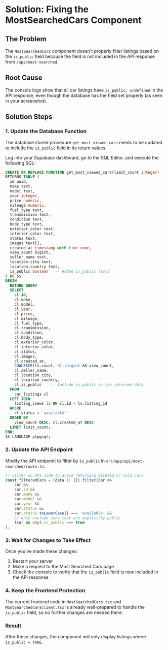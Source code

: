 # Solution: Fixing the MostSearchedCars Component

## The Problem
The `MostSearchedCars` component doesn't properly filter listings based on the `is_public` field because the field is not included in the API response from `/api/most-searched`.

## Root Cause
The console logs show that all car listings have `is_public: undefined` in the API response, even though the database has the field set properly (as seen in your screenshot).

## Solution Steps

### 1. Update the Database Function

The database stored procedure `get_most_viewed_cars` needs to be updated to include the `is_public` field in its return values.

Log into your Supabase dashboard, go to the SQL Editor, and execute the following SQL:

```sql
CREATE OR REPLACE FUNCTION get_most_viewed_cars(limit_count integer)
RETURNS TABLE (
  id uuid,
  make text,
  model text,
  year integer,
  price numeric,
  mileage numeric,
  fuel_type text,
  transmission text,
  condition text,
  body_type text,
  exterior_color text,
  interior_color text,
  status text,
  images text[],
  created_at timestamp with time zone,
  view_count bigint,
  seller_name text,
  location_city text,
  location_country text,
  is_public boolean   -- Added is_public field
) AS $$
BEGIN
  RETURN QUERY
  SELECT
    cl.id,
    cl.make,
    cl.model,
    cl.year,
    cl.price,
    cl.mileage,
    cl.fuel_type,
    cl.transmission,
    cl.condition,
    cl.body_type,
    cl.exterior_color,
    cl.interior_color,
    cl.status,
    cl.images,
    cl.created_at,
    COALESCE(lv.count, 0)::bigint AS view_count,
    cl.seller_name,
    cl.location_city,
    cl.location_country,
    cl.is_public    -- Include is_public in the returned data
  FROM
    car_listings cl
  LEFT JOIN
    listing_views lv ON cl.id = lv.listing_id
  WHERE
    cl.status = 'available'
  ORDER BY
    view_count DESC, cl.created_at DESC
  LIMIT limit_count;
END;
$$ LANGUAGE plpgsql;
```

### 2. Update the API Endpoint

Modify the API endpoint to filter by `is_public` in `src/app/api/most-searched/route.ts`:

```typescript
// Filter on API side to avoid returning deleted or sold cars
const filteredCars = (data || []).filter(car =>
    car &&
    car.id &&
    car.make &&
    car.model &&
    car.year &&
    car.status &&
    car.status.toLowerCase() === 'available' &&
    // Only include cars that are explicitly public
    (car as any).is_public === true
);
```

### 3. Wait for Changes to Take Effect

Once you've made these changes:
1. Restart your server
2. Make a request to the Most Searched Cars page
3. Check the console to verify that the `is_public` field is now included in the API response

### 4. Keep the Frontend Protection

The current frontend code in `MostSearchedCars.tsx` and `MostSearchedCarsClient.tsx` is already well-prepared to handle the `is_public` field, so no further changes are needed there.

### Result

After these changes, the component will only display listings where `is_public = TRUE`. 